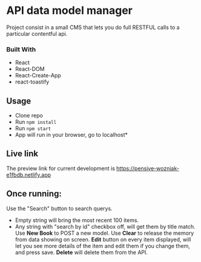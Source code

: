 # API data model manager

Project consist in a small CMS that lets you do full RESTFUL calls to a particular contentful api.

### Built With

* React
* React-DOM
* React-Create-App
* react-toastify

## Usage

* Clone repo
* Run `npm install`
* Run `npm start`
* App will run in your browser, go to localhost*

## Live link

The preview link for current development is https://pensive-wozniak-e1fbdb.netlify.app

## Once running:

Use the "Search" button to search querys. 
* Empty string will bring the most recent 100 items.
* Any string with "search by id" checkbox off, will get them by title match.
Use **New Book** to POST a new model.
Use **Clear** to release the memory from data showing on screen.
**Edit** button on every item displayed, will let you see more details of the item and edit them if you change them, and press save.
**Delete** will delete them from the API.

